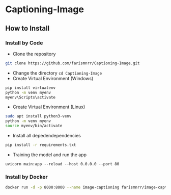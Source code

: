 # Captioning-Image

## How to Install
### Install by Code
- Clone the repository
```sh
git clone https://github.com/farismnrr/Captioning-Image.git
```
- Change the directory `cd Captioning-Image`
- Create Virtual Environment (Windows)
```sh
pip install virtualenv
python -m venv myenv
myenv\Scripts\activate
```
- Create Virtual Environment (Linux)
```sh
sudo apt install python3-venv
python -m venv myenv
source myenv/bin/activate
```
- Install all depedendependencies
```sh
pip install -r requirements.txt
```
- Training the model and run the app
```
uvicorn main:app --reload --host 0.0.0.0 --port 80
```

### Install by Docker
```sh
docker run -d -p 8000:8000 --name image-captioning farismnrr/image-captioning:latest
```
